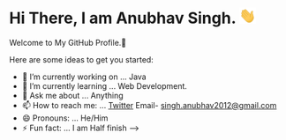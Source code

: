<h1>Hi There, I am <a>Anubhav Singh.</a> <img  src="https://raw.githubusercontent.com/ABSphreak/ABSphreak/master/gifs/Hi.gif" width="30px"></h1>
 Welcome to My GitHub Profile.🙏



Here are some ideas to get you started:
- 🤔 I’m currently working on ... Java
- 🌱 I’m currently learning ... Web Development.
- 💬 Ask me about ... Anything
- 📫 How to reach me: ... [Twitter](https://twitter.com/thesingh_anu) Email- singh.anubhav2012@gmail.com
- 😄 Pronouns: ... He/Him
- ⚡ Fun fact: ... I am Half finish
-->
